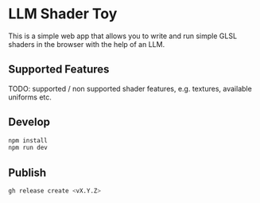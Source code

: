 # LLM Shader Toy
This is a simple web app that allows you to write and run simple GLSL shaders in the browser with the help of an LLM.

## Supported Features
TODO: supported / non supported shader features, e.g. textures, available uniforms etc.

## Develop
```bash
npm install
npm run dev
```

## Publish
```bash
gh release create <vX.Y.Z>
```
